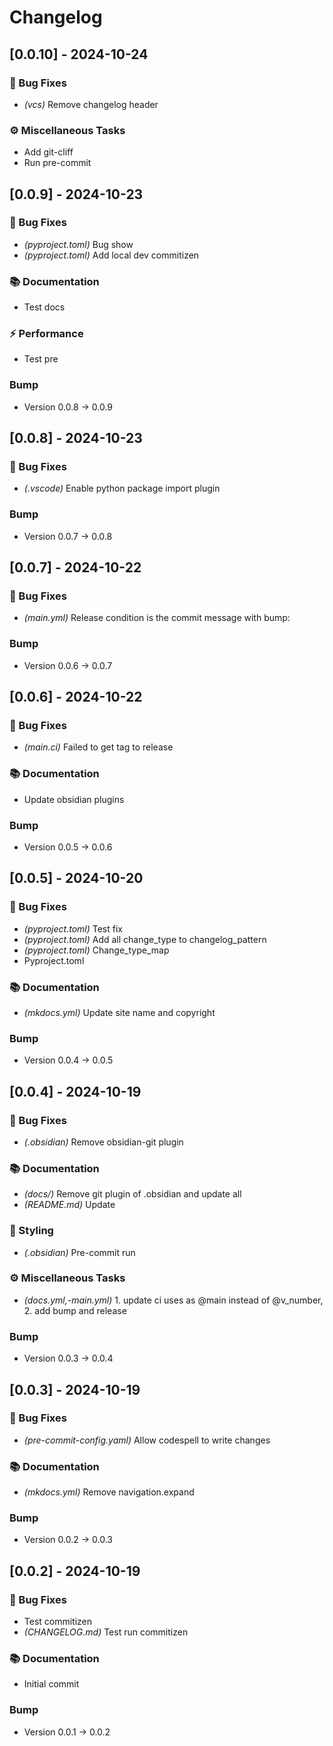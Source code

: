 # Changelog

## [0.0.10] - 2024-10-24

### 🐛 Bug Fixes

- *(vcs)* Remove changelog header

### ⚙️ Miscellaneous Tasks

- Add git-cliff
- Run pre-commit

## [0.0.9] - 2024-10-23

### 🐛 Bug Fixes

- *(pyproject.toml)* Bug show
- *(pyproject.toml)* Add local dev commitizen

### 📚 Documentation

- Test  docs

### ⚡ Performance

- Test pre

### Bump

- Version 0.0.8 → 0.0.9

## [0.0.8] - 2024-10-23

### 🐛 Bug Fixes

- *(.vscode)* Enable python package import plugin

### Bump

- Version 0.0.7 → 0.0.8

## [0.0.7] - 2024-10-22

### 🐛 Bug Fixes

- *(main.yml)* Release condition is the commit message with bump:

### Bump

- Version 0.0.6 → 0.0.7

## [0.0.6] - 2024-10-22

### 🐛 Bug Fixes

- *(main.ci)* Failed to get tag to release

### 📚 Documentation

- Update obsidian plugins

### Bump

- Version 0.0.5 → 0.0.6

## [0.0.5] - 2024-10-20

### 🐛 Bug Fixes

- *(pyproject.toml)* Test fix
- *(pyproject.toml)* Add all change_type to changelog_pattern
- *(pyproject.toml)* Change_type_map
- Pyproject.toml

### 📚 Documentation

- *(mkdocs.yml)* Update site name and copyright

### Bump

- Version 0.0.4 → 0.0.5

## [0.0.4] - 2024-10-19

### 🐛 Bug Fixes

- *(.obsidian)* Remove obsidian-git plugin

### 📚 Documentation

- *(docs/)* Remove git plugin of .obsidian and update all
- *(README.md)* Update

### 🎨 Styling

- *(.obsidian)* Pre-commit run

### ⚙️ Miscellaneous Tasks

- *(docs.yml,-main.yml)* 1. update ci uses as @main instead of @v_number, 2. add bump and release

### Bump

- Version 0.0.3 → 0.0.4

## [0.0.3] - 2024-10-19

### 🐛 Bug Fixes

- *(pre-commit-config.yaml)* Allow codespell to write changes

### 📚 Documentation

- *(mkdocs.yml)* Remove navigation.expand

### Bump

- Version 0.0.2 → 0.0.3

## [0.0.2] - 2024-10-19

### 🐛 Bug Fixes

- Test commitizen
- *(CHANGELOG.md)* Test run commitizen

### 📚 Documentation

- Initial commit

### Bump

- Version 0.0.1 → 0.0.2

<!-- generated by git-cliff -->
